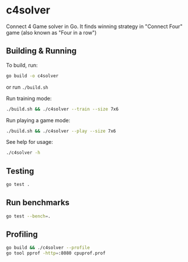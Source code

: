 # c4solver
Connect 4 Game solver in Go. It finds winning strategy in "Connect Four" game (also known as "Four in a row")

## Building & Running
To build, run:
```bash
go build -o c4solver
```
or run `./build.sh`

Run training mode:
```bash
./build.sh && ./c4solver --train --size 7x6
```

Run playing a game mode:
```bash
./build.sh && ./c4solver --play --size 7x6
```

See help for usage:
```bash
./c4solver -h
```

## Testing
```bash
go test .
```

## Run benchmarks
```bash
go test --bench=.
```

## Profiling
```bash
go build && ./c4solver --profile
go tool pprof -http=:8080 cpuprof.prof
```
